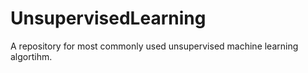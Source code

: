 # UnsupervisedLearning
A repository for most commonly used unsupervised machine learning algortihm.
